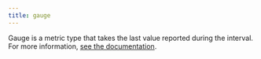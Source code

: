 ```yaml
---
title: gauge
---
```

Gauge is a metric type that takes the last value reported during the interval.
For more information, <a href="https://docs.datadoghq.com/metrics/#metric-types">see the documentation</a>.